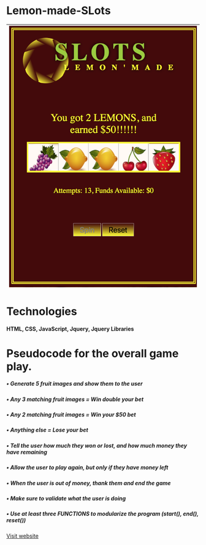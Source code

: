 # Lemon-made-SLots #

| ![wireframe](https://github.com/lemonmade1/Lemon-made-SLots/blob/gh-pages/images/Screen%20Shot:Slots.png?raw=true) |
| :--: | 


  
# Technologies #
#### HTML, CSS, JavaScript, Jquery, Jquery Libraries 

# Pseudocode for the overall game play.
##### • Generate 5 fruit images and show them to the user #####
##### • Any 3 matching fruit images = Win double your bet #####
##### • Any 2 matching fruit images = Win your $50 bet #####
##### • Anything else = Lose your bet #####
##### • Tell the user how much they won or lost, and how much money they have remaining #####
##### • Allow the user to play again, but only if they have money left #####
##### • When the user is out of money, thank them and end the game #####
##### • Make sure to validate what the user is doing #####
##### • Use at least three FUNCTIONS to modularize the program (start(), end(), reset()) #####

[Visit website](https://lemonmade1.github.io/Lemon-made-SLots/ "Lemon'made Slots")
